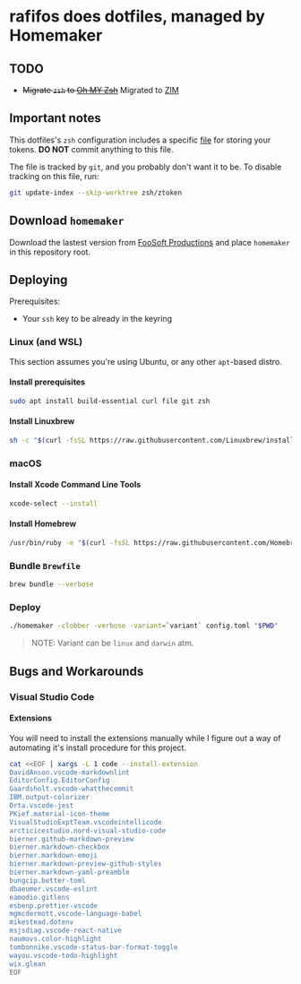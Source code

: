 # rafifos does dotfiles, managed by Homemaker

## TODO

- ~~Migrate `zsh` to [Oh MY Zsh](https://github.com/robbyrussell/oh-my-zsh)~~ Migrated to [ZIM](https://github.com/zimfw/zimfw)

## Important notes

This dotfiles's `zsh` configuration includes a specific [file](zsh/ztoken) for storing your tokens. **DO NOT** commit anything to this file.

The file is tracked by `git`, and you probably don't want it to be. To disable tracking on this file, run:

```sh
git update-index --skip-worktree zsh/ztoken
```

## Download `homemaker`

Download the lastest version from [FooSoft Productions](https://foosoft.net/projects/homemaker/dl/homemaker_darwin_amd64.tar.gz) and place `homemaker` in this repository root.

## Deploying

Prerequisites:

- Your `ssh` key to be already in the keyring

### Linux (and WSL)

This section assumes you're using Ubuntu, or any other `apt`-based distro.

#### Install prerequisites

```sh
sudo apt install build-essential curl file git zsh
```

#### Install Linuxbrew

```sh
sh -c "$(curl -fsSL https://raw.githubusercontent.com/Linuxbrew/install/master/install.sh)"
```

### macOS

#### Install Xcode Command Line Tools

```sh
xcode-select --install
```

#### Install Homebrew

```sh
/usr/bin/ruby -e "$(curl -fsSL https://raw.githubusercontent.com/Homebrew/install/master/install)"
```

### Bundle `Brewfile`

```sh
brew bundle --verbose
```

### Deploy

```sh
./homemaker -clobber -verbose -variant=`variant` config.toml "$PWD"
```

> NOTE: Variant can be `linux` and `darwin` atm.

## Bugs and Workarounds

### Visual Studio Code

#### Extensions

You will need to install the extensions manually while I figure out a way of automating it's install procedure for this project.

```sh
cat <<EOF | xargs -L 1 code --install-extension
DavidAnson.vscode-markdownlint
EditorConfig.EditorConfig
Gaardsholt.vscode-whatthecommit
IBM.output-colorizer
Orta.vscode-jest
PKief.material-icon-theme
VisualStudioExptTeam.vscodeintellicode
arcticicestudio.nord-visual-studio-code
bierner.github-markdown-preview
bierner.markdown-checkbox
bierner.markdown-emoji
bierner.markdown-preview-github-styles
bierner.markdown-yaml-preamble
bungcip.better-toml
dbaeumer.vscode-eslint
eamodio.gitlens
esbenp.prettier-vscode
mgmcdermott.vscode-language-babel
mikestead.dotenv
msjsdiag.vscode-react-native
naumovs.color-highlight
tombonnike.vscode-status-bar-format-toggle
wayou.vscode-todo-highlight
wix.glean
EOF
```
